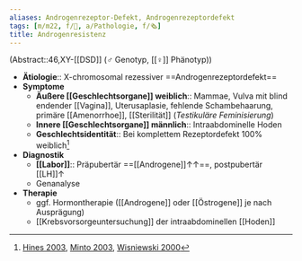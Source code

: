 ```yaml
---
aliases: Androgenrezeptor-Defekt, Androgenrezeptordefekt
tags: [m/m22, f/🦩, a/Pathologie, f/🗞️]
title: Androgenresistenz
---
```

(Abstract::46,XY-[[DSD]] (♂ Genotyp, [[♀]] Phänotyp))
- **Ätiologie**:: X-chromosomal rezessiver ==Androgenrezeptordefekt==
- **Symptome**
	- **Äußere [[Geschlechtsorgane]] weiblich**:: Mammae, Vulva mit blind endender [[Vagina]], Uterusaplasie, fehlende Schambehaarung, primäre [[Amenorrhoe]], [[Sterilität]] (*Testikuläre Feminisierung*)
	- **Innere [[Geschlechtsorgane]] männlich**:: Intraabdominelle Hoden
	- **Geschlechtsidentität**:: Bei komplettem Rezeptordefekt 100% weiblich[^1]
- **Diagnostik**
	- **[[Labor]]**:: Präpubertär ==[[Androgene]]↑↑==, postpubertär [[LH]]↑ 
	- Genanalyse
- **Therapie**
	- ggf. Hormontherapie ([[Androgene]] oder [[Östrogene]] je nach Ausprägung)
	- [[Krebsvorsorgeuntersuchung]] der intraabdominellen [[Hoden]]

[^1]: [Hines 2003](https://pubmed.ncbi.nlm.nih.gov/12710824/), [Minto 2003](https://pubmed.ncbi.nlm.nih.gov/12849818/), [Wisniewski 2000](https://pubmed.ncbi.nlm.nih.gov/10946863/)